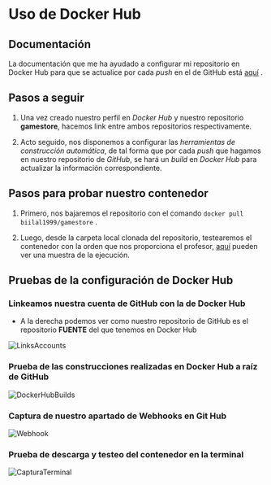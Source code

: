 # Uso de Docker Hub

## Documentación

La documentación que me ha ayudado a configurar mi repositorio en Docker Hub para que se actualice por cada *push* en el de GitHub está [aquí](https://docs.docker.com/docker-hub/builds/) .


## Pasos a seguir

1. Una vez creado nuestro perfil en *Docker Hub* y nuestro repositorio **gamestore**, hacemos link entre ambos repositorios respectivamente. 

2. Acto seguido, nos disponemos a configurar las *herramientas de construcción automática*, de tal forma que por cada *push* que hagamos en nuestro repositorio de *GitHub*, se hará un *build* en *Docker Hub* para actualizar la información correspondiente.


## Pasos para probar nuestro contenedor

1. Primero, nos bajaremos el repositorio con el comando `docker pull biilal1999/gamestore` .

2. Luego, desde la carpeta local clonada del repositorio, testearemos el contenedor con la orden que nos proporciona el profesor, [aquí](https://github.com/biilal1999/GameStore/blob/master/docs/img/DockerHubPrueba.png) pueden ver una muestra de la ejecución.


## Pruebas de la configuración de Docker Hub


### Linkeamos nuestra cuenta de GitHub con la de Docker Hub

+ A la derecha podemos ver como nuestro repositorio de GitHub es el repositorio **FUENTE** del que tenemos en Docker Hub


![LinksAccounts](https://github.com/biilal1999/GameStore/blob/master/docs/img/LinkAccounts.png)



### Prueba de las construcciones realizadas en Docker Hub a raíz de GitHub


![DockerHubBuilds](https://github.com/biilal1999/GameStore/blob/master/docs/img/DockerHubBuilds.png)



### Captura de nuestro apartado de Webhooks en Git Hub

![Webhook](https://github.com/biilal1999/GameStore/blob/master/docs/img/Webhook.png)



### Prueba de descarga y testeo del contenedor en la terminal


![CapturaTerminal](https://github.com/biilal1999/GameStore/blob/master/docs/img/DockerHubPrueba.png)
